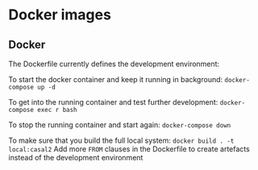 Docker images
============

## Docker

The Dockerfile currently defines the development environment:

To start the docker container and keep it running in background:
`docker-compose up -d`

To get into the running container and test further development:
`docker-compose exec r bash`

To stop the running container and start again:
`docker-compose down`

To make sure that you build the full local system:
`docker build . -t local:casal2`
Add more `FROM` clauses in the Dockerfile to create artefacts instead of the development environment



